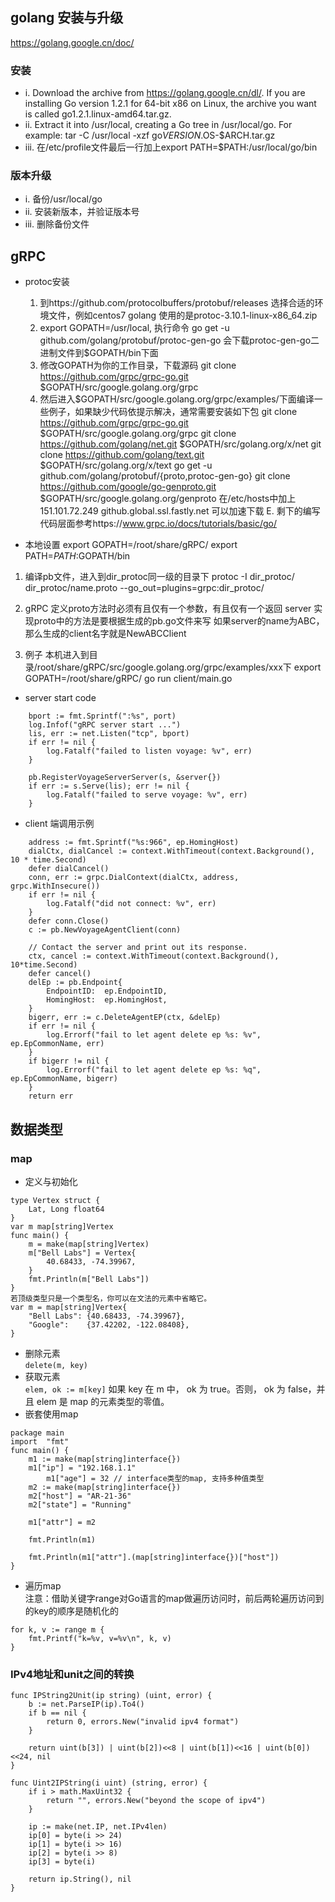 ## golang 安装与升级
https://golang.google.cn/doc/
### 安装
- i. Download the archive from https://golang.google.cn/dl/. If you are installing Go version 1.2.1 for 64-bit x86 on Linux, the archive you want is called go1.2.1.linux-amd64.tar.gz.
- ii. Extract it into /usr/local, creating a Go tree in /usr/local/go. For example:
tar -C /usr/local -xzf go$VERSION.$OS-$ARCH.tar.gz
- iii. 在/etc/profile文件最后一行加上export PATH=$PATH:/usr/local/go/bin
### 版本升级
- i. 备份/usr/local/go
- ii. 安装新版本，并验证版本号
- iii. 删除备份文件

## gRPC
* protoc安装
  1. 到https://github.com/protocolbuffers/protobuf/releases 选择合适的环境文件，例如centos7 golang 使用的是protoc-3.10.1-linux-x86_64.zip
  2. export GOPATH=/usr/local, 执行命令  go get -u github.com/golang/protobuf/protoc-gen-go
  会下载protoc-gen-go二进制文件到$GOPATH/bin下面
  3. 修改GOPATH为你的工作目录，下载源码
  git clone https://github.com/grpc/grpc-go.git $GOPATH/src/google.golang.org/grpc
  4. 然后进入$GOPATH/src/google.golang.org/grpc/examples/下面编译一些例子，如果缺少代码依提示解决，通常需要安装如下包
    git clone https://github.com/grpc/grpc-go.git $GOPATH/src/google.golang.org/grpc
    git clone https://github.com/golang/net.git $GOPATH/src/golang.org/x/net
    git clone https://github.com/golang/text.git $GOPATH/src/golang.org/x/text
    go get -u github.com/golang/protobuf/{proto,protoc-gen-go}
    git clone https://github.com/google/go-genproto.git $GOPATH/src/google.golang.org/genproto
    在/etc/hosts中加上 151.101.72.249 github.global.ssl.fastly.net 可以加速下载
  E. 剩下的编写代码层面参考https://www.grpc.io/docs/tutorials/basic/go/	

* 本地设置
  export GOPATH=/root/share/gRPC/
  export PATH=$PATH:$GOPATH/bin

1. 编译pb文件，进入到dir_protoc同一级的目录下
   protoc -I dir_protoc/ dir_protoc/name.proto --go_out=plugins=grpc:dir_protoc/

2. gRPC 定义proto方法时必须有且仅有一个参数，有且仅有一个返回
   server 实现proto中的方法是要根据生成的pb.go文件来写
   如果server的name为ABC， 那么生成的client名字就是NewABCClient

3. 例子
   本机进入到目录/root/share/gRPC/src/google.golang.org/grpc/examples/xxx下
   export GOPATH=/root/share/gRPC/
   go run client/main.go

* server start code
```
    bport := fmt.Sprintf(":%s", port)
	log.Infof("gRPC server start ...")
	lis, err := net.Listen("tcp", bport)
	if err != nil {
		log.Fatalf("failed to listen voyage: %v", err)
	}

	pb.RegisterVoyageServerServer(s, &server{})
	if err := s.Serve(lis); err != nil {
		log.Fatalf("failed to serve voyage: %v", err)
	}
```

* client 端调用示例
```
    address := fmt.Sprintf("%s:966", ep.HomingHost)
	dialCtx, dialCancel := context.WithTimeout(context.Background(), 10 * time.Second)
	defer dialCancel()
	conn, err := grpc.DialContext(dialCtx, address, grpc.WithInsecure())
	if err != nil {
		log.Fatalf("did not connect: %v", err)
	}
	defer conn.Close()
	c := pb.NewVoyageAgentClient(conn)

	// Contact the server and print out its response.
	ctx, cancel := context.WithTimeout(context.Background(), 10*time.Second)
	defer cancel()
	delEp := pb.Endpoint{
		EndpointID:  ep.EndpointID,
		HomingHost:  ep.HomingHost,		
	}	
	bigerr, err := c.DeleteAgentEP(ctx, &delEp)
	if err != nil {
		log.Errorf("fail to let agent delete ep %s: %v", ep.EpCommonName, err)
	}
	if bigerr != nil {
		log.Errorf("fail to let agent delete ep %s: %q", ep.EpCommonName, bigerr)
	}
	return err
```

## 数据类型
### map
- 定义与初始化<br>
```
type Vertex struct {
    Lat, Long float64
}
var m map[string]Vertex
func main() {
    m = make(map[string]Vertex)
    m["Bell Labs"] = Vertex{
        40.68433, -74.39967,
    }
    fmt.Println(m["Bell Labs"])
}
若顶级类型只是一个类型名，你可以在文法的元素中省略它。
var m = map[string]Vertex{
    "Bell Labs": {40.68433, -74.39967},
    "Google":    {37.42202, -122.08408},
}
```
- 删除元素<br>
```delete(m, key)```
- 获取元素<br>
```elem, ok := m[key]```
如果 key 在 m 中， ok 为 true。否则， ok 为 false，并且 elem 是 map 的元素类型的零值。
- 嵌套使用map<br>
```
package main
import 	"fmt"
func main() {
	m1 := make(map[string]interface{})
	m1["ip"] = "192.168.1.1"
        m1["age"] = 32 // interface类型的map, 支持多种值类型
	m2 := make(map[string]interface{})
	m2["host"] = "AR-21-36"
	m2["state"] = "Running"
	
	m1["attr"] = m2
	
	fmt.Println(m1)
	
	fmt.Println(m1["attr"].(map[string]interface{})["host"])
}
```
- 遍历map<br>
注意：借助关键字range对Go语言的map做遍历访问时，前后两轮遍历访问到的key的顺序是随机化的
```
for k, v := range m {  
    fmt.Printf("k=%v, v=%v\n", k, v)  
}  
```

### IPv4地址和unit之间的转换
```
func IPString2Unit(ip string) (uint, error) {
	b := net.ParseIP(ip).To4()
	if b == nil {
		return 0, errors.New("invalid ipv4 format")
	}

	return uint(b[3]) | uint(b[2])<<8 | uint(b[1])<<16 | uint(b[0])<<24, nil
}

func Uint2IPString(i uint) (string, error) {
	if i > math.MaxUint32 {
		return "", errors.New("beyond the scope of ipv4")
	}

	ip := make(net.IP, net.IPv4len)
	ip[0] = byte(i >> 24)
	ip[1] = byte(i >> 16)
	ip[2] = byte(i >> 8)
	ip[3] = byte(i)

	return ip.String(), nil
}
```


